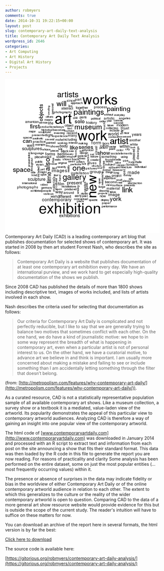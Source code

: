```yaml
---
author: robmyers
comments: true
date: 2014-10-31 19:22:15+00:00
layout: post
slug: contemporary-art-daily-text-analysis
title: Contemporary Art Daily Text Analysis
wordpress_id: 2646
categories:
- Art Computing
- Art History
- Digital Art History
- Projects
---
```


[![cad-wordcloud](/assets/2014/10/cad-wordcloud.png)](/assets/2014/10/cad-wordcloud.png)Contemporary Art Daily (CAD) is a leading contemporary art blog that publishes documentation for selected shows of contemporary art. It was started in 2008 by then art student Forrest Nash, who describes the site as follows:


<blockquote>Contemporary Art Daily is a website that publishes documentation of at least one contemporary art exhibition every day. We have an international purview, and we work hard to get especially high-quality documentation of the shows we publish.</blockquote>


Since 2008 CAD has published the details of more than 1800 shows including descriptive text, images of works included, and lists of artists involved in each show.

Nash describes the criteria used for selecting that documentation as follows:


<blockquote>Our criteria for Contemporary Art Daily is complicated and not perfectly reducible, but I like to say that we are generally trying to balance two motives that sometimes conflict with each other. On the one hand, we do have a kind of journalistic motive: we hope to in some way represent the breadth of what is happening in contemporary art, even when a particular artist is not of personal interest to us. On the other hand, we have a curatorial motive, to advance art we believe in and think is important. I am usually more concerned about making a mistake and failing to see or include something than I am accidentally letting something through the filter that doesn’t belong.</blockquote>


(from: [http://metropolism.com/features/why-contemporary-art-daily/](http://metropolism.com/features/why-contemporary-art-daily/)).

As a curated resource, CAD is not a statistically representative population sample of all available contemporary art shows. Like a museum collection, a survey show or a textbook it is a mediated, value-laden view of the artworld. Its popularity demonstrates the appeal of this particular view to contemporary artworld audiences. Analyzing CAD is therefore a way of gaining an insight into one popular view of the contemporary artworld.

The html code of [www.contemporaryartdaily.com](http://www.contemporaryartdaily.com) was downloaded in January 2014 and processed with an R script to extract text and information from each post on the site announcing a show that fits their standard format. This data was then loaded by the R code in this file to generate the report you are now reading. For reasons of practicality and clarity Some analysis has been performed on the entire dataset, some on just the most popular entities (…most frequently occurring values) within it.

The presence or absence of surprises in the data may indicate fidelity or bias in the worldview of either Contemporary Art Daily or of the online contemporary artworld audience in relation to each other. The extent to which this generalizes to the culture or the reality of the wider contemporary artworld is open to question. Comparing CAD to the data of a more general art show resource website would provide evidence for this but is outside the scope of the current study. The reader's intuition will have to suffice on these matters for now.

You can download an archive of the report here in several formats, the html version is by far the best:

[Click here to download](/assets/2014/10/cad-text-analysis.zip)

The source code is available here:

[https://gitorious.org/robmyers/contemporary-art-daily-analysis/](https://gitorious.org/robmyers/contemporary-art-daily-analysis/)


